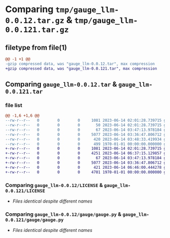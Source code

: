 # Comparing `tmp/gauge_llm-0.0.12.tar.gz` & `tmp/gauge_llm-0.0.121.tar.gz`

## filetype from file(1)

```diff
@@ -1 +1 @@
-gzip compressed data, was "gauge_llm-0.0.12.tar", max compression
+gzip compressed data, was "gauge_llm-0.0.121.tar", max compression
```

## Comparing `gauge_llm-0.0.12.tar` & `gauge_llm-0.0.121.tar`

### file list

```diff
@@ -1,6 +1,6 @@
--rw-r--r--   0        0        0     1081 2023-06-14 02:01:28.739715 gauge_llm-0.0.12/LICENSE
--rw-r--r--   0        0        0       50 2023-06-14 02:01:28.739715 gauge_llm-0.0.12/README.md
--rw-r--r--   0        0        0       67 2023-06-14 03:47:13.978184 gauge_llm-0.0.12/gauge/__init__.py
--rw-r--r--   0        0        0     5077 2023-06-14 03:36:47.806712 gauge_llm-0.0.12/gauge/gauge.py
--rw-r--r--   0        0        0      420 2023-06-14 03:48:33.419934 gauge_llm-0.0.12/pyproject.toml
--rw-r--r--   0        0        0      499 1970-01-01 00:00:00.000000 gauge_llm-0.0.12/PKG-INFO
+-rw-r--r--   0        0        0     1081 2023-06-14 02:01:28.739715 gauge_llm-0.0.121/LICENSE
+-rw-r--r--   0        0        0     4251 2023-06-14 06:37:15.129857 gauge_llm-0.0.121/README.md
+-rw-r--r--   0        0        0       67 2023-06-14 03:47:13.978184 gauge_llm-0.0.121/gauge/__init__.py
+-rw-r--r--   0        0        0     5077 2023-06-14 03:36:47.806712 gauge_llm-0.0.121/gauge/gauge.py
+-rw-r--r--   0        0        0      421 2023-06-14 06:46:00.444278 gauge_llm-0.0.121/pyproject.toml
+-rw-r--r--   0        0        0     4701 1970-01-01 00:00:00.000000 gauge_llm-0.0.121/PKG-INFO
```

### Comparing `gauge_llm-0.0.12/LICENSE` & `gauge_llm-0.0.121/LICENSE`

 * *Files identical despite different names*

### Comparing `gauge_llm-0.0.12/gauge/gauge.py` & `gauge_llm-0.0.121/gauge/gauge.py`

 * *Files identical despite different names*

